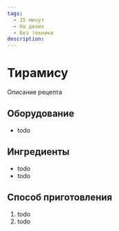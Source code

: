 ```yaml
---
tags:
  - 15 минут
  - На двоих
  - Без техники
description:
---
```

# Тирамису

Описание рецепта

## Оборудование

- todo

## Ингредиенты

- todo
- todo

## Способ приготовления

1. todo
1. todo
